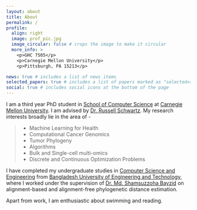 ```yaml
---
layout: about
title: About
permalink: / 
profile:
  align: right
  image: prof_pic.jpg
  image_circular: false # crops the image to make it circular
  more_info: >
    <p>GHC 7505</p>
    <p>Carnegie Mellon University</p>
    <p>Pittsburgh, PA 15213</p>

news: true # includes a list of news items
selected_papers: true # includes a list of papers marked as "selected={true}"
social: true # includes social icons at the bottom of the page
---
```


I am a third year PhD student in [School of Computer Science](https://cs.cmu.edu/) at [Carnegie Mellon University](https://www.cmu.edu/). I am advised by [Dr. Russell Schwartz](https://cbd.cmu.edu/people/schwartz.html). My research interests broadly lie in the area of -


<blockquote>
  <ul>
      <li> Machine Learning for Health</li>
      <li> Computational Cancer Genomics</li>
      <li> Tumor Phylogeny</li> 
      <li> Algorithms</li>
      <li> Bulk and Single-cell multi-omics</li>  
      <li> Discrete and Continuous Optimization Problems</li>
  </ul>

</blockquote>

I have completed my undergraduate studies in [Computer Science and Engineering](https://cse.buet.ac.bd/) from [Bangladesh University of Engineering and Technology](https://www.buet.ac.bd/web/), where I worked under the supervision of [Dr. Md. Shamsuzzoha Bayzid](https://cse.buet.ac.bd/faculty/faculty_detail/bayzid) on alignment-based and alignment-free phylogenetic distance estimation. 

Apart from work, I am enthusiastic about swimming and reading.



